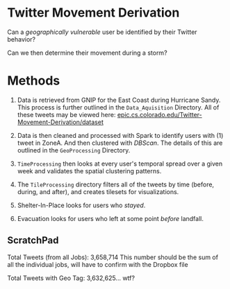 Twitter Movement Derivation 
==========================

Can a _geographically vulnerable_ user be identified by their Twitter behavior?

Can we then determine their movement during a storm?


# Methods
1. Data is retrieved from GNIP for the East Coast during Hurricane Sandy. This process is further outlined in the `Data_Aquisition` Directory. All of these tweets may be viewed here: [epic.cs.colorado.edu/Twitter-Movement-Derivation/dataset](http://epic.cs.colorado.edu/Twitter-Movement-Derivation/dataset)

1. Data is then cleaned and processed with Spark to identify users with (1) tweet in ZoneA. And then clustered with _DBScan_. The details of this are outlined in the `GeoProcessing` Directory.

1. `TimeProcessing` then looks at every user's temporal spread over a given week and validates the spatial clustering patterns.



1. The `TileProcessing` directory filters all of the tweets by time (before, during, and after), and creates tilesets for visualizations.




1. Shelter-In-Place looks for users who _stayed_.

1. Evacuation looks for users who left at some point _before_ landfall.




ScratchPad
----------

Total Tweets (from all Jobs): 3,658,714
This number should be the sum of all the individual jobs, will have to confirm with the Dropbox file

Total Tweets with Geo Tag: 3,632,625... wtf?
